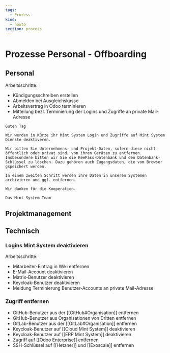 ```yaml
---
tags:
  - Prozess
kind:
  - howto
section: process
---
```


# Prozesse Personal - Offboarding

## Personal

Arbeitsschritte:

- Kündigungsschreiben erstellen
- Abmelden bei Ausgleichskasse
- Arbeitsvertrag in Odoo terminieren
- Mitteilung bezl. Terminierung der Logins und Zugriffe an private Mail-Adresse

```
Guten Tag

Wir werden in Kürze ihr Mint System Login und Zugriffe auf Mint System Dienste deaktiveren.

Wir bitten Sie Unternehmens- und Projekt-Daten, sofern diese nicht öffentlich oder privat sind, von ihren Geräten zu entfernen. Insbesondere bitten wir Sie die KeePass-Datenbank und den Datenbank-Schlüssel zu löschen. Dazu gehören auch Zugangsdaten, die vom Browser gspeichert werden.

In einem zweiten Schritt werden ihre Daten in unseren Systemen archivieren und ggf. entfernen.

Wir danken für die Kooperation.

Das Mint System Team
```

## Projektmanagement

### 

## Technisch

### Logins Mint System deaktivieren

Arbeitsschritte:

- Mitarbeiter-Eintrag in Wiki entfernen
- E-Mail-Account deaktivieren
- Matrix-Benutzer deaktivieren
- Keycloak-Benutzer deaktivieren
- Meldung Terminierung Benutzer-Accounts an private Mail-Adresse

### Zugriff entfernen

- GitHub-Benutzer aus der [[GitHub#Organisation]] entfernen
- GitHub-Benutzer aus Organisationen von Dritten entfernen
- GitLab-Benutzer aus der [[GitLab#Organisation]] entfernen
- Keycloak-Benutzer auf [[Cloud Mint System]] deaktivieren
- Keycloak-Benutzer auf [[ERP Mint System]] deaktivieren
- Zugriff auf [[Odoo Enterprise]] entfernen
- SSH-Schlüssel auf [[Hetzner]] und [[Exoscale]] entfernen
